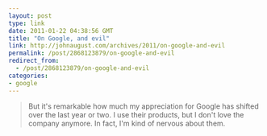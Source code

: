 ```yaml
---
layout: post
type: link
date: 2011-01-22 04:38:56 GMT
title: "On Google, and evil"
link: http://johnaugust.com/archives/2011/on-google-and-evil
permalink: /post/2868123879/on-google-and-evil
redirect_from: 
  - /post/2868123879/on-google-and-evil
categories:
- google
---
```

<blockquote>But it's remarkable how much my appreciation for Google has shifted over the last year or two. I use their products, but I don't love the company anymore. In fact, I'm kind of nervous about them.</blockquote>